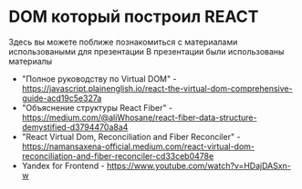 # DOM который построил REACT
Здесь вы можете поближе познакомиться с материалами использоваными для презентации
В презентации были использованы материалы
* "Полное руководству по Virtual DOM" - https://javascript.plainenglish.io/react-the-virtual-dom-comprehensive-guide-acd19c5e327a
* "Объяснение структуры React Fiber" - https://medium.com/@aliWhosane/react-fiber-data-structure-demystified-d3794470a8a4
* "React Virtual Dom, Reconciliation and Fiber Reconciler" - https://namansaxena-official.medium.com/react-virtual-dom-reconciliation-and-fiber-reconciler-cd33ceb0478e
* Yandex for Frontend - https://www.youtube.com/watch?v=HDajDASxn-w
